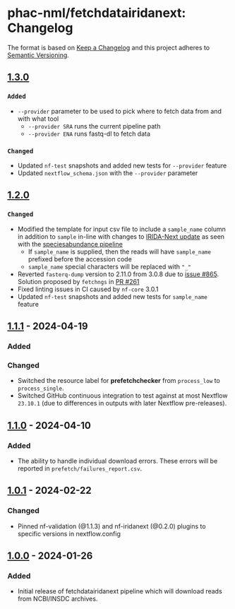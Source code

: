 # phac-nml/fetchdatairidanext: Changelog

The format is based on [Keep a Changelog](https://keepachangelog.com/en/1.0.0/)
and this project adheres to [Semantic Versioning](https://semver.org/spec/v2.0.0.html).

## [1.3.0]

### `Added`

- `--provider` parameter to be used to pick where to fetch data from and with what tool
  - `--provider SRA` runs the current pipeline path
  - `--provider ENA` runs fastq-dl to fetch data

### `Changed`

- Updated `nf-test` snapshots and added new tests for `--provider` feature
- Updated `nextflow_schema.json` with the `--provider` parameter

## [1.2.0]

### `Changed`

- Modified the template for input csv file to include a `sample_name` column in addition to `sample` in-line with changes to [IRIDA-Next update] as seen with the [speciesabundance pipeline]
  - If `sample_name` is supplied, then the reads will have `sample_name` prefixed before the accession code
  - `sample_name` special characters will be replaced with `"_"`
- Reverted `fasterq-dump` version to 2.11.0 from 3.0.8 due to [issue #865]. Solution proposed by `fetchngs` in [PR #261]
- Fixed linting issues in CI caused by `nf-core` 3.0.1
- Updated `nf-test` snapshots and added new tests for `sample_name` feature

[IRIDA-Next update]: https://github.com/phac-nml/irida-next/pull/678
[speciesabundance pipeline]: https://github.com/phac-nml/speciesabundance/pull/24
[issue #865]: https://github.com/ncbi/sra-tools/issues/865
[PR #261]: https://github.com/nf-core/fetchngs/pull/261

## [1.1.1] - 2024-04-19

### Added

### Changed

- Switched the resource label for **prefetchchecker** from `process_low` to `process_single`.
- Switched GitHub continuous integration to test against at most Nextflow `23.10.1` (due to differences in outputs with later Nextflow pre-releases).

## [1.1.0] - 2024-04-10

### Added

- The ability to handle individual download errors. These errors will be reported in `prefetch/failures_report.csv`.

## [1.0.1] - 2024-02-22

### Changed

- Pinned nf-validation (@1.1.3) and nf-iridanext (@0.2.0) plugins to specific versions in nextflow.config

## [1.0.0] - 2024-01-26

### Added

- Initial release of fetchdatairidanext pipeline which will download reads from NCBI/INSDC archives.

[1.3.0]: https://github.com/phac-nml/fetchdatairidanext/releases/tag/1.3.0
[1.2.0]: https://github.com/phac-nml/fetchdatairidanext/releases/tag/1.2.0
[1.1.1]: https://github.com/phac-nml/fetchdatairidanext/releases/tag/1.1.1
[1.1.0]: https://github.com/phac-nml/fetchdatairidanext/releases/tag/1.1.0
[1.0.1]: https://github.com/phac-nml/fetchdatairidanext/releases/tag/1.0.1
[1.0.0]: https://github.com/phac-nml/fetchdatairidanext/releases/tag/1.0.0
